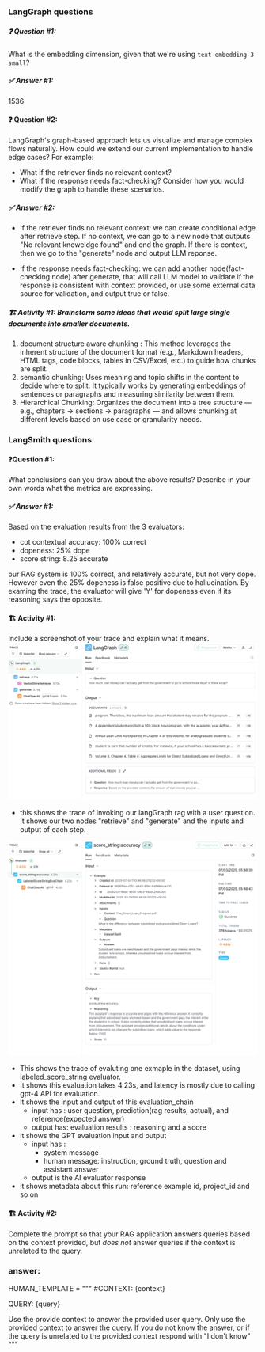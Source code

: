 ### LangGraph questions
##### ❓ Question #1:
What is the embedding dimension, given that we're using `text-embedding-3-small`?

##### ✅ Answer #1:
1536

#### ❓ Question #2:
LangGraph's graph-based approach lets us visualize and manage complex flows naturally. How could we extend our current implementation to handle edge cases? For example:
- What if the retriever finds no relevant context?  
- What if the response needs fact-checking?
Consider how you would modify the graph to handle these scenarios.

##### ✅ Answer #2:
- If the retriever finds no relevant context: we can create conditional edge after retrieve step. If no context, we can go to a new node that outputs "No relevant knoweldge found" and end the graph. If there is context, then we go to the "generate" node and output LLM reponse. 

- If the response needs fact-checking: we can add another node(fact-checking node) after generate, that will call LLM model to validate if the response is consistent with context provided, or use some external data source for validation, and output true or false. 

##### 🏗️  Activity #1: Brainstorm some ideas that would split large single documents into smaller documents.
1. document structure aware chunking : This method leverages the inherent structure of the document format (e.g., Markdown headers, HTML tags, code blocks, tables in CSV/Excel, etc.) to guide how chunks are split.
2. semantic chunking: Uses meaning and topic shifts in the content to decide where to split. It typically works by generating embeddings of sentences or paragraphs and measuring similarity between them.
3. Hierarchical Chunking: Organizes the document into a tree structure — e.g., chapters → sections → paragraphs — and allows chunking at different levels based on use case or granularity needs.


### LangSmith questions
#### ❓Question #1:

What conclusions can you draw about the above results?
Describe in your own words what the metrics are expressing.

##### ✅ Answer #1:
Based on the evaluation results from the 3 evaluators:
- cot contextual accuracy: 100% correct
- dopeness: 25% dope
- score string: 8.25 accurate 

our RAG system is 100% correct, and relatively accurate, but not very dope. 
However even the 25% dopeness is false positive due to hallucination. By examing the trace, the evaluator will give 'Y' for dopeness even if its reasoning says the opposite. 

#### 🏗️ Activity #1:

Include a screenshot of your trace and explain what it means.
![LangGraph trace](langGraph_trace.png)
- this shows the trace of invoking our langGraph rag with a user question. It shows our two nodes "retrieve" and "generate" and the inputs and output of each step.

![LangSmith Trace](trace.png)

- This shows the trace of evaluting one exmaple in the dataset, using labeled_score_string evaluator.
- It shows this evaluation takes 4.23s, and latency is mostly due to calling gpt-4 API for evaluation.
- it shows the input and output of this evaluation_chain
    - input has : user question, prediction(rag results, actual), and reference(expected answer)
    - output has: evaluation results : reasoning and a score 
- it shows the GPT evaluation input and output
    - input has : 
        - system message
        - human message: instruction, ground truth, question and assistant answer
    - output is the AI evaluator response
- it shows metadata about this run: reference example id, project_id and so on 

#### 🏗️ Activity #2:

Complete the prompt so that your RAG application answers queries based on the context provided, but *does not* answer queries if the context is unrelated to the query.

### answer: 
HUMAN_TEMPLATE = """
#CONTEXT:
{context}

QUERY:
{query}

Use the provide context to answer the provided user query. Only use the provided context to answer the query. If you do not know the answer, or if the query is unrelated to the provided context respond with "I don't know"
"""
